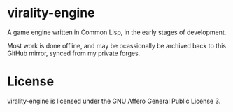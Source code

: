 # virality-engine

A game engine written in Common Lisp, in the early stages of development.

Most work is done offline, and may be ocassionally be archived back to this GitHub mirror, synced
from my private forges.

# License

virality-engine is licensed under the GNU Affero General Public License 3.
